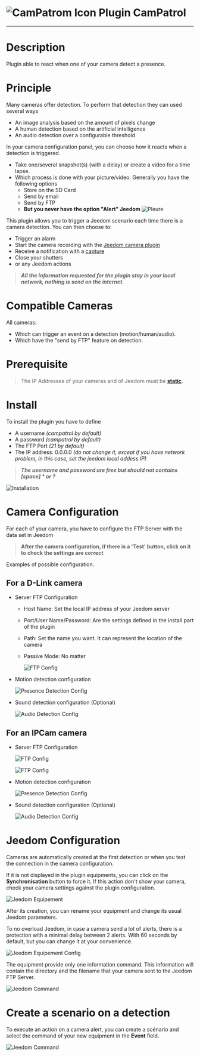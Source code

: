 ![CamPatrom Icon](../images/camPatrol_icon-50.png) Plugin CamPatrol
==
---

Description
==

Plugin able to react when one of your camera detect a presence.

Principle
==

Many cameras offer detection. To perform that detection they can used several ways
* An image analysis based on the amount of pixels change
* A human detection based on the artificial intelligence 
* An audio detection over a configurable threshold

In your camera configuration panel, you can choose how it reacts when a detection is triggered.
- Take one/several snapshot(s) (with a delay) or create a video for a time lapse.
- Which process is done with your picture/video. Generally you have the following options
  - Store on the SD Card
  - Send by email
  - Send by FTP
  - **But you never have the option "Alert" Jeedom** ![Pleure](../images/cry-16.png)

This plugin allows you to trigger a Jeedom scenario each time there is a camera detection.
You can then choose to:
- Trigger an alarm
- Start the camera recording with the [Jeedom camera plugin](https://doc.jeedom.com/en_US/plugins/security/camera)
- Receive a notification with a [capture](https://doc.jeedom.com/en_US/plugins/security/camera/#Save%20and%20send%20capture)
- Close your shutters
- or any Jeedom actions

> ___All the information requested for the plugin stay in your local network, nothing is send on the internet.___

Compatible Cameras
==

All cameras:
- Which can trigger an event on a detection (motion/human/audio).
- Which have the "send by FTP" feature on detection.

Prerequisite
==

>  The IP Addresses of your cameras and of Jeedom must be **[static](https://community.fs.com/blog/dhcp-vs-static-ip-differences.html).**


Install
==

To install the plugin you have to define
 * A username _(campatrol by default)_
 * A password _(campatrol by default)_
 * The FTP Port _(21 by default)_
 * The IP address: 0.0.0.0 _(do not change it, except if you have network problem, in this case, set the jeedom local addess IP)_

> ___The username and password are free but should not contains [space] * or ?___

![Installation](../images/en_install.png)

Camera Configuration
==

For each of your camera, you have to configure the FTP Server with the data set in Jeedom


> **After the camera configuration, if there is a 'Test' button, click on it to check the settings are correct**

Examples of possible configuration.

For a D-Link camera
--

- Server FTP Configuration
  - Host Name: Set the local IP address of your Jeedom server
  - Port/User Name/Password: Are the settings defined in the install part of the plugin
  - Path: Set the name you want. It can represent the location of the camera
  - Passive Mode: No matter
  
    ![FTP Config](../images/DLinkFTPConfig.png)
- Motion detection configuration

  ![Presence Detection Config](../images/DLinkMotionDetectionConfig.png)
- Sound detection configuration (Optional)

  ![Audio Detection Config](../images/DLinkSoundDetectionConfig.png)

For an IPCam camera
--

- Server FTP Configuration

  ![FTP Config](../images/en_IPCamFTPEnable.png)

  ![FTP Config](../images/en_IPCamFTPSettings.png)
- Motion detection configuration
  
  ![Presence Detection Config](../images/en_IPCamMotionDetection.png)

- Sound detection configuration (Optional)
  
  ![Audio Detection Config](../images/en_IPCamSoundDetection.png)


Jeedom Configuration
==

Cameras are automatically created at the first detection or when you test the connection in the camera configuration.

If it is not displayed in the plugin equipments, you can click on the **Synchronisation** button to force it. If this action don't show your camera, check your camera settings against the plugin configuration.

![Jeedom Equipement](../images/en_JeedomEquipment.png)

After its creation, you can rename your equipment and change its usual Jeedom parameters.

To no overload Jeedom, in case a camera send a lot of alerts, there is a protection with a minimal delay between 2 alerts. With 60 seconds by default, but you can change it at your convenience.

![Jeedom Equipement Config](../images/en_JeedomEquipmentConfig.png)

The equipment provide only one information command. This information will contain the directory and the filename that your camera sent to the Jeedom FTP Server.

![Jeedom Command](../images/en_JeedomEquipmentCmd.png)

Create a scenario on a detection
==

To execute an action on a camera alert, you can create a scénario and select the command of your new equipment in the **Event** field.

![Jeedom Command](../images/en_ScenarioJeedom.png)
